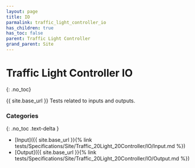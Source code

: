 ```yaml
---
layout: page
title: IO
parmalink: traffic_light_controller_io
has_children: true
has_toc: false
parent: Traffic Light Controller
grand_parent: Site
---
```


# Traffic Light Controller IO
{: .no_toc}

{{ site.base_url }}
Tests related to inputs and outputs.

### Categories
{: .no_toc .text-delta }
- [Input]({{ site.base_url }}{% link tests/Specifications/Site/Traffic_20Light_20Controller/IO/Input.md %})
- [Output]({{ site.base_url }}{% link tests/Specifications/Site/Traffic_20Light_20Controller/IO/Output.md %})

